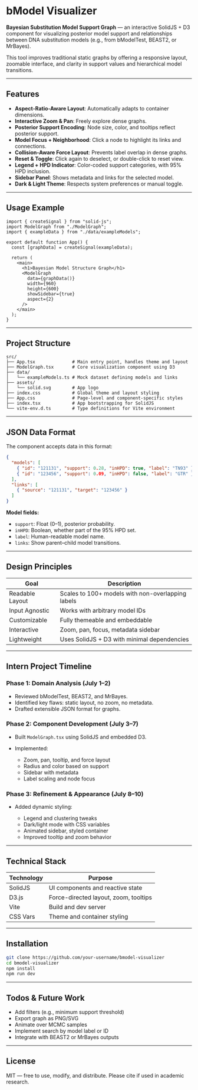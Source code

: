 

# bModel Visualizer

**Bayesian Substitution Model Support Graph** — an interactive SolidJS + D3 component for visualizing posterior model support and relationships between DNA substitution models (e.g., from bModelTest, BEAST2, or MrBayes).

This tool improves traditional static graphs by offering a responsive layout, zoomable interface, and clarity in support values and hierarchical model transitions.

---

## Features

* **Aspect-Ratio-Aware Layout**: Automatically adapts to container dimensions.
* **Interactive Zoom & Pan**: Freely explore dense graphs.
* **Posterior Support Encoding**: Node size, color, and tooltips reflect posterior support.
* **Model Focus + Neighborhood**: Click a node to highlight its links and connections.
* **Collision-Aware Force Layout**: Prevents label overlap in dense graphs.
* **Reset & Toggle**: Click again to deselect, or double-click to reset view.
* **Legend + HPD Indicator**: Color-coded support categories, with 95% HPD inclusion.
* **Sidebar Panel**: Shows metadata and links for the selected model.
* **Dark & Light Theme**: Respects system preferences or manual toggle.

---

## Usage Example

```tsx
import { createSignal } from "solid-js";
import ModelGraph from "./ModelGraph";
import { exampleData } from "./data/exampleModels";

export default function App() {
  const [graphData] = createSignal(exampleData);

  return (
    <main>
      <h1>Bayesian Model Structure Graph</h1>
      <ModelGraph
        data={graphData()}
        width={960}
        height={600}
        showSidebar={true}
        aspect={2}
      />
    </main>
  );
}
```

---

## Project Structure

```
src/
├── App.tsx              # Main entry point, handles theme and layout
├── ModelGraph.tsx       # Core visualization component using D3
├── data/
│   └── exampleModels.ts # Mock dataset defining models and links
├── assets/
│   └── solid.svg        # App logo
├── index.css            # Global theme and layout styling
├── App.css              # Page-level and component-specific styles
├── index.tsx            # App bootstrapping for SolidJS
└── vite-env.d.ts        # Type definitions for Vite environment
```

---

## JSON Data Format

The component accepts data in this format:

```json
{
  "models": [
    { "id": "121131", "support": 0.28, "inHPD": true, "label": "TN93" },
    { "id": "123456", "support": 0.09, "inHPD": false, "label": "GTR" }
  ],
  "links": [
    { "source": "121131", "target": "123456" }
  ]
}
```

**Model fields:**

* `support`: Float (0–1), posterior probability.
* `inHPD`: Boolean, whether part of the 95% HPD set.
* `label`: Human-readable model name.
* `links`: Show parent–child model transitions.

---

## Design Principles

| Goal            | Description                                       |
| --------------- | ------------------------------------------------- |
| Readable Layout | Scales to 100+ models with non-overlapping labels |
| Input Agnostic  | Works with arbitrary model IDs                    |
| Customizable    | Fully themeable and embeddable                    |
| Interactive     | Zoom, pan, focus, metadata sidebar                |
| Lightweight     | Uses SolidJS + D3 with minimal dependencies       |

---

## Intern Project Timeline

### Phase 1: Domain Analysis (July 1–2)

* Reviewed bModelTest, BEAST2, and MrBayes.
* Identified key flaws: static layout, no zoom, no metadata.
* Drafted extensible JSON format for graphs.

### Phase 2: Component Development (July 3–7)

* Built `ModelGraph.tsx` using SolidJS and embedded D3.
* Implemented:

  * Zoom, pan, tooltip, and force layout
  * Radius and color based on support
  * Sidebar with metadata
  * Label scaling and node focus

### Phase 3: Refinement & Appearance (July 8–10)

* Added dynamic styling:

  * Legend and clustering tweaks
  * Dark/light mode with CSS variables
  * Animated sidebar, styled container
  * Improved tooltip and zoom behavior

---

## Technical Stack

| Technology | Purpose                               |
| ---------- | ------------------------------------- |
| SolidJS    | UI components and reactive state      |
| D3.js      | Force-directed layout, zoom, tooltips |
| Vite       | Build and dev server                  |
| CSS Vars   | Theme and container styling           |

---

## Installation

```bash
git clone https://github.com/your-username/bmodel-visualizer
cd bmodel-visualizer
npm install
npm run dev
```

---

## Todos & Future Work

* Add filters (e.g., minimum support threshold)
* Export graph as PNG/SVG
* Animate over MCMC samples
* Implement search by model label or ID
* Integrate with BEAST2 or MrBayes outputs

---

## License

MIT — free to use, modify, and distribute. Please cite if used in academic research.

